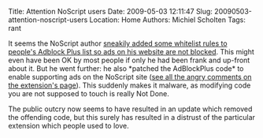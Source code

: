 Title: Attention NoScript users
Date: 2009-05-03 12:11:47
Slug: 20090503-attention-noscript-users
Location: Home
Authors: Michiel Scholten
Tags: rant

<p>It seems the NoScript author <a href="http://adblockplus.org/blog/attention-noscript-users">sneakily added some whitelist rules to people's Adblock Plus list so ads on his website are not blocked</a>. This might even have been OK by most people if only he had been frank and up-front about it. But he went further: he also *patched the AdBlockPlus code* to enable supporting ads on the NoScript site (<a href="https://addons.mozilla.org/en-US/firefox/reviews/display/722">see all the angry comments on the extension's page</a>). This suddenly makes it malware, as modifying code you are not supposed to touch is really Not Done.</p>

<p>The public outcry now seems to have resulted in an update which removed the offending code, but this surely has resulted in a distrust of the particular extension which people used to love.</p>
